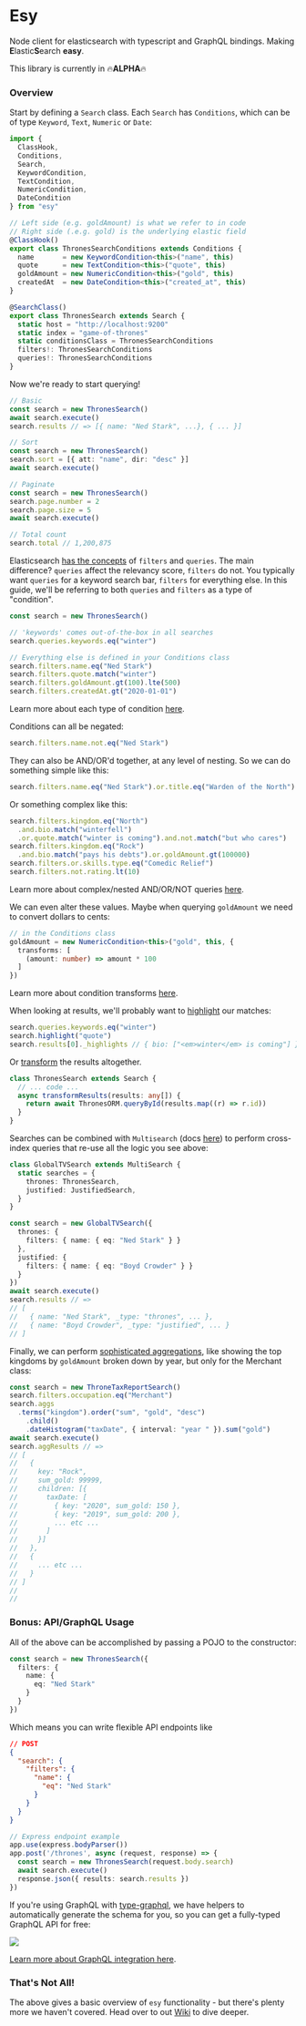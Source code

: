 # Esy

Node client for elasticsearch with typescript and GraphQL bindings. Making **E**lastic**S**earch **easy**.

This library is currently in 🔥**ALPHA**🔥

### Overview

Start by defining a `Search` class. Each `Search` has `Conditions`, which can be of type `Keyword`, `Text`, `Numeric` or `Date`:

```ts
import {
  ClassHook,
  Conditions,
  Search,
  KeywordCondition,
  TextCondition,
  NumericCondition,
  DateCondition
} from "esy"

// Left side (e.g. goldAmount) is what we refer to in code
// Right side (.e.g. gold) is the underlying elastic field
@ClassHook()
export class ThronesSearchConditions extends Conditions {
  name       = new KeywordCondition<this>("name", this)
  quote      = new TextCondition<this>("quote", this)
  goldAmount = new NumericCondition<this>("gold", this)
  createdAt  = new DateCondition<this>("created_at", this)
}

@SearchClass()
export class ThronesSearch extends Search {
  static host = "http://localhost:9200"
  static index = "game-of-thrones"
  static conditionsClass = ThronesSearchConditions
  filters!: ThronesSearchConditions
  queries!: ThronesSearchConditions
}
```

Now we're ready to start querying!

```ts
// Basic
const search = new ThronesSearch()
await search.execute()
search.results // => [{ name: "Ned Stark", ...}, { ... }]

// Sort
const search = new ThronesSearch()
search.sort = [{ att: "name", dir: "desc" }]
await search.execute()

// Paginate
const search = new ThronesSearch()
search.page.number = 2
search.page.size = 5
await search.execute()

// Total count
search.total // 1,200,875
```

Elasticsearch [has the concepts](https://www.elastic.co/guide/en/elasticsearch/reference/current/query-filter-context.html) of `filters` and `queries`. The main difference? `queries` affect the relevancy score, `filters` do not. You typically want `queries` for a keyword search bar, `filters` for everything else. In this guide, we'll be referring to both `queries` and `filters` as a type of "condition".

```ts
const search = new ThronesSearch()

// 'keywords' comes out-of-the-box in all searches
search.queries.keywords.eq("winter")

// Everything else is defined in your Conditions class
search.filters.name.eq("Ned Stark")
search.filters.quote.match("winter")
search.filters.goldAmount.gt(100).lte(500)
search.filters.createdAt.gt("2020-01-01")
```

Learn more about each type of condition [here](https://bbgithub.dev.bloomberg.com/bgov/esy/wiki/Querying#condition-types).

Conditions can all be negated:

```ts
search.filters.name.not.eq("Ned Stark")
```

They can also be AND/OR'd together, at any level of nesting. So we can do something simple like this:

```ts
search.filters.name.eq("Ned Stark").or.title.eq("Warden of the North")
```

Or something complex like this:

```ts
search.filters.kingdom.eq("North")
  .and.bio.match("winterfell")
  .or.quote.match("winter is coming").and.not.match("but who cares")
search.filters.kingdom.eq("Rock")
  .and.bio.match("pays his debts").or.goldAmount.gt(100000)
search.filters.or.skills.type.eq("Comedic Relief")
search.filters.not.rating.lt(10)
```

Learn more about complex/nested AND/OR/NOT queries [here](https://bbgithub.dev.bloomberg.com/bgov/esy/wiki/Querying#andornot).

We can even alter these values. Maybe when querying `goldAmount` we need to convert dollars to cents:

```ts
// in the Conditions class
goldAmount = new NumericCondition<this>("gold", this, {
  transforms: [
    (amount: number) => amount * 100
  ]
})
```

Learn more about condition transforms [here](https://bbgithub.dev.bloomberg.com/bgov/esy/wiki/Querying#transforms).

When looking at results, we'll probably want to [highlight](https://bbgithub.dev.bloomberg.com/bgov/esy/wiki/Results#highlighting) our matches:

```ts
search.queries.keywords.eq("winter")
search.highlight("quote")
search.results[0]._highlights // { bio: ["<em>winter</em> is coming"] }
```

Or [transform](https://bbgithub.dev.bloomberg.com/bgov/esy/wiki/Results#transforms) the results altogether.

```ts
class ThronesSearch extends Search {
  // ... code ...
  async transformResults(results: any[]) {
    return await ThronesORM.queryById(results.map((r) => r.id))
  }
}
```

Searches can be combined with `Multisearch` (docs [here](https://bbgithub.dev.bloomberg.com/BGOV/esy/wiki/Multisearch)) to perform cross-index queries that re-use all the logic you see above:

```ts
class GlobalTVSearch extends MultiSearch {
  static searches = {
    thrones: ThronesSearch,
    justified: JustifiedSearch,
  }
}

const search = new GlobalTVSearch({
  thrones: {
    filters: { name: { eq: "Ned Stark" } }
  },
  justified: {
    filters: { name: { eq: "Boyd Crowder" } }
  }
})
await search.execute()
search.results // =>
// [
//   { name: "Ned Stark", _type: "thrones", ... },
//   { name: "Boyd Crowder", _type: "justified", ... }
// ]
```

Finally, we can perform [sophisticated aggregations](https://bbgithub.dev.bloomberg.com/BGOV/esy/wiki/Aggregations), like showing the top kingdoms by `goldAmount` broken down by year, but only for the Merchant class:

```ts
const search = new ThroneTaxReportSearch()
search.filters.occupation.eq("Merchant")
search.aggs
  .terms("kingdom").order("sum", "gold", "desc")
    .child()
    .dateHistogram("taxDate", { interval: "year " }).sum("gold")
await search.execute()
search.aggResults // =>
// [
//   {
//     key: "Rock",
//     sum_gold: 99999,
//     children: [{
//       taxDate: [
//         { key: "2020", sum_gold: 150 },
//         { key: "2019", sum_gold: 200 },
//         ... etc ...
//       ]
//     }]
//   },
//   {
//     ... etc ...
//   }
// ]
//
//
```

### Bonus: API/GraphQL Usage

All of the above can be accomplished by passing a POJO to the constructor:

```ts
const search = new ThronesSearch({
  filters: {
    name: {
      eq: "Ned Stark"
    }
  }
})
```

Which means you can write flexible API endpoints like

```json
// POST
{
  "search": {
    "filters": {
      "name": {
        "eq": "Ned Stark"
      }
    }
  }
}
```

```ts
// Express endpoint example
app.use(express.bodyParser())
app.post('/thrones', async (request, response) => {
  const search = new ThronesSearch(request.body.search)
  await search.execute()
  response.json({ results: search.results })
})
```

If you're using GraphQL with [type-graphql](https://github.com/MichalLytek/type-graphql), we have helpers to automatically generate the schema for you, so you can get a fully-typed GraphQL API for free:


![](https://user-images.githubusercontent.com/55264/77768780-57567a80-7019-11ea-8101-876a823152ad.gif)

[Learn more about GraphQL integration here](https://bbgithub.dev.bloomberg.com/BGOV/esy/wiki/GraphQL-Integration).

### That's Not All!

The above gives a basic overview of `esy` functionality - but there's plenty more we haven't covered. Head over to out [Wiki](https://bbgithub.dev.bloomberg.com/BGOV/esy/wiki) to dive deeper.
